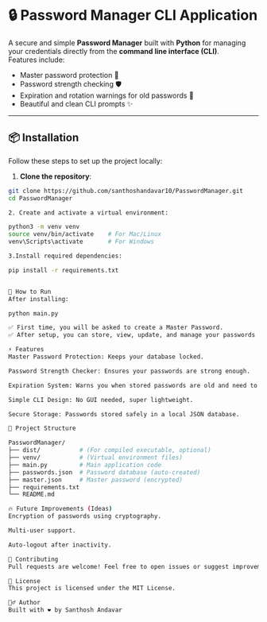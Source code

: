 

# 🔒 Password Manager CLI Application

A secure and simple **Password Manager** built with **Python** for managing your credentials directly from the **command line interface (CLI)**.  
Features include:
- Master password protection 🔐
- Password strength checking 🛡️
- Expiration and rotation warnings for old passwords 📅
- Beautiful and clean CLI prompts ✨

---

## 📦 Installation

Follow these steps to set up the project locally:

1. **Clone the repository**:
```bash
git clone https://github.com/santhoshandavar10/PasswordManager.git
cd PasswordManager

2. Create and activate a virtual environment:

python3 -m venv venv
source venv/bin/activate    # For Mac/Linux
venv\Scripts\activate       # For Windows

3.Install required dependencies:

pip install -r requirements.txt


🚀 How to Run
After installing:

python main.py

✅ First time, you will be asked to create a Master Password.
✅ After setup, you can store, view, update, and manage your passwords securely.

⚡ Features
Master Password Protection: Keeps your database locked.

Password Strength Checker: Ensures your passwords are strong enough.

Expiration System: Warns you when stored passwords are old and need to be updated.

Simple CLI Design: No GUI needed, super lightweight.

Secure Storage: Passwords stored safely in a local JSON database.

📂 Project Structure

PasswordManager/
├── dist/           # (For compiled executable, optional)
├── venv/           # (Virtual environment files)
├── main.py         # Main application code
├── passwords.json  # Password database (auto-created)
├── master.json     # Master password (encrypted)
├── requirements.txt
└── README.md

🔥 Future Improvements (Ideas)
Encryption of passwords using cryptography.

Multi-user support.

Auto-logout after inactivity.

🤝 Contributing
Pull requests are welcome! Feel free to open issues or suggest improvements.

📜 License
This project is licensed under the MIT License.

🙋‍♂️ Author
Built with ❤️ by Santhosh Andavar

